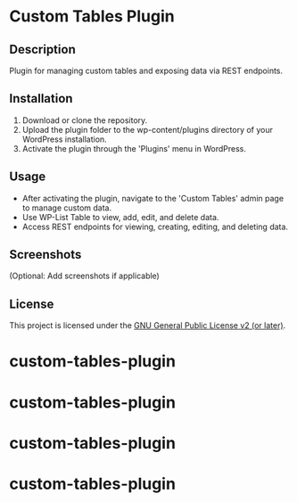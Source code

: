 # Custom Tables Plugin

## Description
Plugin for managing custom tables and exposing data via REST endpoints.

## Installation
1. Download or clone the repository.
2. Upload the plugin folder to the wp-content/plugins directory of your WordPress installation.
3. Activate the plugin through the 'Plugins' menu in WordPress.

## Usage
- After activating the plugin, navigate to the 'Custom Tables' admin page to manage custom data.
- Use WP-List Table to view, add, edit, and delete data.
- Access REST endpoints for viewing, creating, editing, and deleting data.

## Screenshots
(Optional: Add screenshots if applicable)

## License
This project is licensed under the [GNU General Public License v2 (or later)](https://www.gnu.org/licenses/gpl-2.0.html).
# custom-tables-plugin
# custom-tables-plugin
# custom-tables-plugin
# custom-tables-plugin
